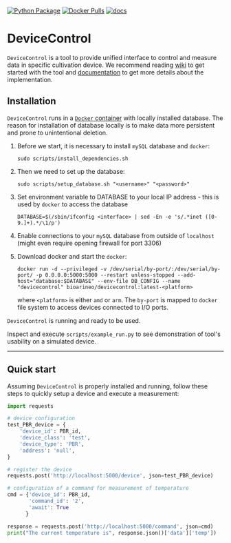[![Python Package](https://github.com/SmartBioTech/DeviceControl/actions/workflows/python-flask.yml/badge.svg)](https://github.com/SmartBioTech/DeviceControl/actions/workflows/python-flask.yml)
[![Docker Pulls](https://badgen.net//docker/pulls/bioarineo/devicecontrol?icon=docker)](https://hub.docker.com/r/bioarineo/devicecontrol/)
[![docs](https://readthedocs.org/projects/devicecontrol/badge/?version=latest)](https://devicecontrol.readthedocs.io/en/latest/)

# DeviceControl

`DeviceControl` is a tool to provide unified interface to control and measure data in specific cultivation device.
We recommend reading [wiki](https://github.com/SmartBioTech/DeviceControl/wiki) to get started with the tool 
and [documentation](http://devicecontrol.readthedocs.io/) to get more details about the implementation. 

## Installation

`DeviceControl` runs in a [`Docker` container](https://hub.docker.com/r/bioarineo/devicecontrol) with locally installed database.
The reason for installation of database locally is to make data more persistent and prone to unintentional deletion.

1. Before we start, it is necessary to install `mySQL` database and `docker`:

    ```
    sudo scripts/install_dependencies.sh
   ```

2. Then we need to set up the database:

    ```
    sudo scripts/setup_database.sh "<username>" "<password>"
    ```

3. Set environment variable to DATABASE to your local IP address - this is used by `docker` to access the database

   ```
   DATABASE=$(/sbin/ifconfig <interface> | sed -En -e 's/.*inet ([0-9.]+).*/\1/p')
   ```

4. Enable connections to your `mySQL` database from outside of `localhost` (might even require opening firewall for port 3306)

5. Download docker and start the `docker`:

    ```
    docker run -d --privileged -v /dev/serial/by-port/:/dev/serial/by-port/ -p 0.0.0.0:5000:5000 --restart unless-stopped --add-host="database:$DATABASE" --env-file DB_CONFIG --name "devicecontrol" bioarineo/devicecontrol:latest-<platform>
    ```

    where `<platform>` is either `amd` or `arm`. The `by-port` is mapped to `docker` file system to access devices connected to I/O ports.

`DeviceControl` is running and ready to be used.

Inspect and execute `scripts/example_run.py` to see demonstration of tool's usability on a simulated device.

---

## Quick start

Assuming `DeviceControl` is properly installed and running, follow these steps to quickly setup a device and execute a measurement:

```python
import requests

# device configuration
test_PBR_device = {
    'device_id': PBR_id,
    'device_class': 'test',
    'device_type': 'PBR',
    'address': 'null',
}

# register the device
requests.post('http://localhost:5000/device', json=test_PBR_device)

# configuration of a command for measurement of temperature
cmd = {'device_id': PBR_id,
       'command_id': '2',
       'await': True
      }

response = requests.post('http://localhost:5000/command', json=cmd)
print("The current temperature is", response.json()['data']['temp'])
```
